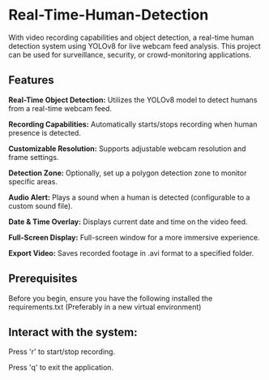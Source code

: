 # Real-Time-Human-Detection
With video recording capabilities and object detection, a real-time human detection system using YOLOv8 for live webcam feed analysis. This project can be used for surveillance, security, or crowd-monitoring applications.

## Features
__Real-Time Object Detection:__ Utilizes the YOLOv8 model to detect humans from a real-time webcam feed.

**Recording Capabilities:** Automatically starts/stops recording when human presence is detected.

**Customizable Resolution:** Supports adjustable webcam resolution and frame settings.

**Detection Zone:** Optionally, set up a polygon detection zone to monitor specific areas.

**Audio Alert:** Plays a sound when a human is detected (configurable to a custom sound file).

**Date & Time Overlay:** Displays current date and time on the video feed.

**Full-Screen Display:** Full-screen window for a more immersive experience.

**Export Video:** Saves recorded footage in .avi format to a specified folder.

## Prerequisites
Before you begin, ensure you have the following installed the requirements.txt (Preferably in a new virtual environment)


## Interact with the system:

Press 'r' to start/stop recording.

Press 'q' to exit the application.

